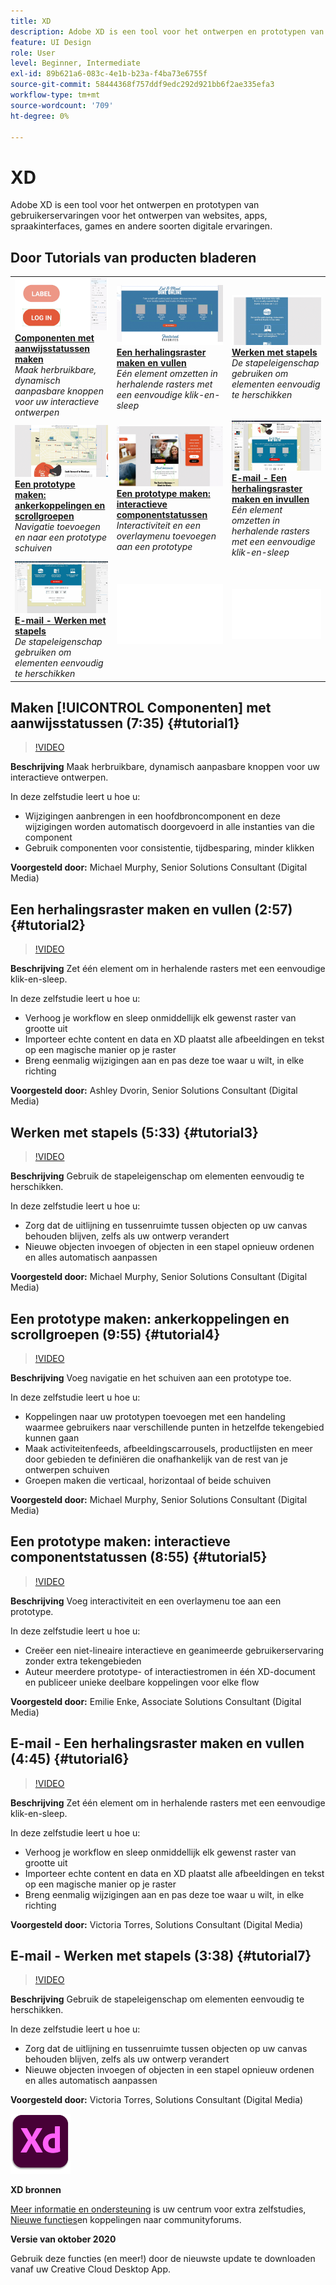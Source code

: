 ```yaml
---
title: XD
description: Adobe XD is een tool voor het ontwerpen en prototypen van gebruikerservaringen voor het ontwerpen van websites, apps, spraakinterfaces, games en andere soorten digitale ervaringen.
feature: UI Design
role: User
level: Beginner, Intermediate
exl-id: 89b621a6-083c-4e1b-b23a-f4ba73e6755f
source-git-commit: 58444368f757ddf9edc292d921bb6f2ae335efa3
workflow-type: tm+mt
source-wordcount: '709'
ht-degree: 0%

---
```


# XD

Adobe XD is een tool voor het ontwerpen en prototypen van gebruikerservaringen voor het ontwerpen van websites, apps, spraakinterfaces, games en andere soorten digitale ervaringen.

## Door Tutorials van producten bladeren

<table style="table-layout:fixed">
<tr>
 <td>
   <a href="xd.md#tutorial1">
      <img alt="Componenten met aanwijsstatussen maken" src="../assets/Xd_hoverstates_components_thumbnail.jpg" />
   </a>
    <div>
   <a href="xd.md#tutorial1"><strong>Componenten met aanwijsstatussen maken</strong></a>
    </div>
    <em>Maak herbruikbare, dynamisch aanpasbare knoppen voor uw interactieve ontwerpen</em>
    <br>
  </td>
  <td>
    <a href="xd.md#tutorial2">
        <img alt="Een herhalingsraster maken en vullen" src="../assets/XD_repeatgrid_thumbnail.jpg" />
    </a>
    <div>
    <a href="xd.md#tutorial2"><strong>Een herhalingsraster maken en vullen</strong></a>
    </div>
    <em>Eén element omzetten in herhalende rasters met een eenvoudige klik-en-sleep</em>
    <br>
  </td>
  <td>
   <a href="xd.md#tutorial3">
      <img alt="Werken met stapels" src="../assets/xd_Stacks_thumbnail.jpg" />
   </a>
    <div>
    <a href="xd.md#tutorial3"><strong>Werken met stapels</strong></a>
    </div>
    <em>De stapeleigenschap gebruiken om elementen eenvoudig te herschikken</em>
    <br>
  </td>
</tr>
<tr>
 <td>
    <a href="xd.md#tutorial4">
        <img alt="Een prototype maken: ankerkoppelingen en scrollgroepen" src="../assets/XD_Scrolls_Thumbnail_Murphy.jpg" />
    </a>
    <div>
    <a href="xd.md#tutorial4"><strong>Een prototype maken: ankerkoppelingen en scrollgroepen</strong></a>
    </div>
    <em>Navigatie toevoegen en naar een prototype schuiven</em>
    <br>
  </td>
  <td>
    <a href="xd.md#tutorial5">
        <img alt="Een prototype maken: interactieve componentstatussen" src="../assets/XD_interactiveprototypes_enke.jpg" />
    </a>
    <div>
    <a href="xd.md#tutorial5"><strong>Een prototype maken: interactieve componentstatussen</strong></a>
    </div>
    <em>Interactiviteit en een overlaymenu toevoegen aan een prototype</em>
    <br>
  </td>
  <td>
   <a href="xd.md#tutorial6">
      <img alt="E-mail - Een herhalingsraster maken en invullen" src="../assets/xd_repeat_torres.jpg" />
   </a>
    <div>
   <a href="xd.md#tutorial7"><strong>E-mail - Een herhalingsraster maken en invullen</strong></a>
    </div>
    <em>Eén element omzetten in herhalende rasters met een eenvoudige klik-en-sleep</em>
    <br>
  </td>
</tr>
<tr>
 <td>
    <a href="xd.md#tutorial7">
        <img alt="E-mail - Werken met stapels" src="../assets/xd_stacks_torres.jpg" />
    </a>
    <div>
    <a href="xd.md#tutorial7"><strong>E-mail - Werken met stapels</strong></a>
    </div>
    <em>De stapeleigenschap gebruiken om elementen eenvoudig te herschikken</em>
    <br>
  </td>
  <td>
    <img alt="Spacer" src="../assets/Whitespacer.png" />
    <div>
    <br>
  </td>
  <td>
    <img alt="Spacer" src="../assets/Whitespacer.png" />
    <div>
    <br>
  </td>
</tr>
</table>

## Maken [!UICONTROL Componenten] met aanwijsstatussen (7:35) {#tutorial1}

>[!VIDEO](https://video.tv.adobe.com/v/326874?hidetitle=true)

**Beschrijving**
Maak herbruikbare, dynamisch aanpasbare knoppen voor uw interactieve ontwerpen.

In deze zelfstudie leert u hoe u:
* Wijzigingen aanbrengen in een hoofdbroncomponent en deze wijzigingen worden automatisch doorgevoerd in alle instanties van die component
* Gebruik componenten voor consistentie, tijdbesparing, minder klikken

**Voorgesteld door:**
Michael Murphy, Senior Solutions Consultant (Digital Media)

## Een herhalingsraster maken en vullen (2:57) {#tutorial2}

>[!VIDEO](https://video.tv.adobe.com/v/326955?hidetitle=true)

**Beschrijving**
Zet één element om in herhalende rasters met een eenvoudige klik-en-sleep.

In deze zelfstudie leert u hoe u:
* Verhoog je workflow en sleep onmiddellijk elk gewenst raster van grootte uit
* Importeer echte content en data en XD plaatst alle afbeeldingen en tekst op een magische manier op je raster
* Breng eenmalig wijzigingen aan en pas deze toe waar u wilt, in elke richting

**Voorgesteld door:**
Ashley Dvorin, Senior Solutions Consultant (Digital Media)

## Werken met stapels (5:33) {#tutorial3}

>[!VIDEO](https://video.tv.adobe.com/v/326956?hidetitle=true)

**Beschrijving**
Gebruik de stapeleigenschap om elementen eenvoudig te herschikken.

In deze zelfstudie leert u hoe u:
* Zorg dat de uitlijning en tussenruimte tussen objecten op uw canvas behouden blijven, zelfs als uw ontwerp verandert
* Nieuwe objecten invoegen of objecten in een stapel opnieuw ordenen en alles automatisch aanpassen

**Voorgesteld door:**
Michael Murphy, Senior Solutions Consultant (Digital Media)

## Een prototype maken: ankerkoppelingen en scrollgroepen (9:55) {#tutorial4}

>[!VIDEO](https://video.tv.adobe.com/v/326957?hidetitle=true)

**Beschrijving**
Voeg navigatie en het schuiven aan een prototype toe.

In deze zelfstudie leert u hoe u:
* Koppelingen naar uw prototypen toevoegen met een handeling waarmee gebruikers naar verschillende punten in hetzelfde tekengebied kunnen gaan
* Maak activiteitenfeeds, afbeeldingscarrousels, productlijsten en meer door gebieden te definiëren die onafhankelijk van de rest van je ontwerpen schuiven
* Groepen maken die verticaal, horizontaal of beide schuiven

**Voorgesteld door:**
Michael Murphy, Senior Solutions Consultant (Digital Media)

## Een prototype maken: interactieve componentstatussen (8:55) {#tutorial5}

>[!VIDEO](https://video.tv.adobe.com/v/326958?hidetitle=true)

**Beschrijving**
Voeg interactiviteit en een overlaymenu toe aan een prototype.

In deze zelfstudie leert u hoe u:
* Creëer een niet-lineaire interactieve en geanimeerde gebruikerservaring zonder extra tekengebieden
* Auteur meerdere prototype- of interactiestromen in één XD-document en publiceer unieke deelbare koppelingen voor elke flow

**Voorgesteld door:**
Emilie Enke, Associate Solutions Consultant (Digital Media)

## E-mail - Een herhalingsraster maken en vullen (4:45) {#tutorial6}

>[!VIDEO](https://video.tv.adobe.com/v/326775?hidetitle=true)

**Beschrijving**
Zet één element om in herhalende rasters met een eenvoudige klik-en-sleep.

In deze zelfstudie leert u hoe u:
* Verhoog je workflow en sleep onmiddellijk elk gewenst raster van grootte uit
* Importeer echte content en data en XD plaatst alle afbeeldingen en tekst op een magische manier op je raster
* Breng eenmalig wijzigingen aan en pas deze toe waar u wilt, in elke richting

**Voorgesteld door:**
Victoria Torres, Solutions Consultant (Digital Media)

## E-mail - Werken met stapels (3:38) {#tutorial7}

>[!VIDEO](https://video.tv.adobe.com/v/326759?hidetitle=true)

**Beschrijving**
Gebruik de stapeleigenschap om elementen eenvoudig te herschikken.

In deze zelfstudie leert u hoe u:
* Zorg dat de uitlijning en tussenruimte tussen objecten op uw canvas behouden blijven, zelfs als uw ontwerp verandert
* Nieuwe objecten invoegen of objecten in een stapel opnieuw ordenen en alles automatisch aanpassen

**Voorgesteld door:**
Victoria Torres, Solutions Consultant (Digital Media)

![XD logo](../assets/xd_appicon_96.png)

**XD bronnen**

[Meer informatie en ondersteuning](https://helpx.adobe.com/support/xd.html) is uw centrum voor extra zelfstudies, [Nieuwe functies](https://helpx.adobe.com/xd/user-guide.html/xd/help/whats-new.ug.html)en koppelingen naar communityforums.

**Versie van oktober 2020**

Gebruik deze functies (en meer!) door de nieuwste update te downloaden vanaf uw Creative Cloud Desktop App.
